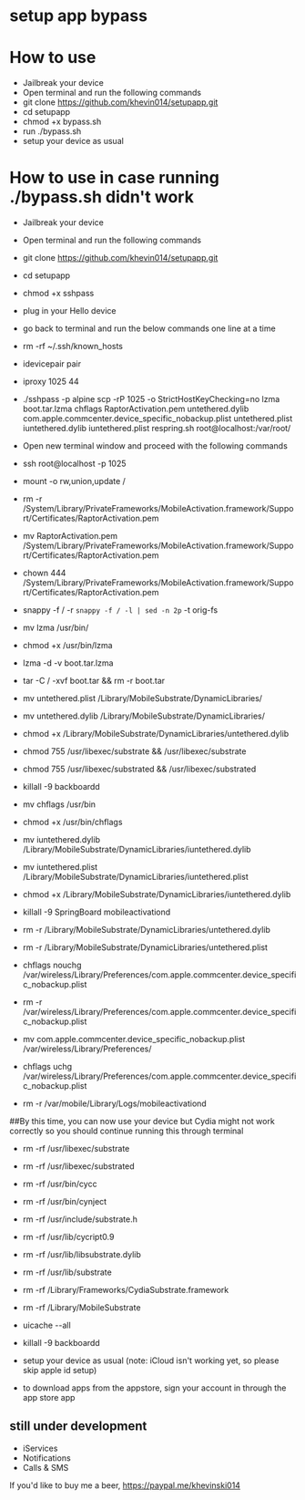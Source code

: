 # setup app bypass

# How to use

- Jailbreak your device
- Open terminal and run the following commands
- git clone https://github.com/khevin014/setupapp.git
- cd setupapp
- chmod +x bypass.sh
- run ./bypass.sh
- setup your device as usual

# How to use in case running ./bypass.sh didn't work

- Jailbreak your device
- Open terminal and run the following commands
- git clone https://github.com/khevin014/setupapp.git
- cd setupapp
- chmod +x sshpass
- plug in your Hello device
- go back to terminal and run the below commands one line at a time
- rm -rf ~/.ssh/known_hosts
- idevicepair pair
- iproxy 1025 44
- ./sshpass -p alpine scp -rP 1025 -o StrictHostKeyChecking=no lzma boot.tar.lzma chflags RaptorActivation.pem untethered.dylib com.apple.commcenter.device_specific_nobackup.plist untethered.plist iuntethered.dylib iuntethered.plist respring.sh root@localhost:/var/root/

- Open new terminal window and proceed with the following commands
- ssh root@localhost -p 1025
- mount -o rw,union,update /
- rm -r /System/Library/PrivateFrameworks/MobileActivation.framework/Support/Certificates/RaptorActivation.pem
- mv RaptorActivation.pem /System/Library/PrivateFrameworks/MobileActivation.framework/Support/Certificates/RaptorActivation.pem
- chown 444 /System/Library/PrivateFrameworks/MobileActivation.framework/Support/Certificates/RaptorActivation.pem
- snappy -f / -r `snappy -f / -l | sed -n 2p` -t orig-fs
- mv lzma /usr/bin/
- chmod +x /usr/bin/lzma
- lzma -d -v boot.tar.lzma
- tar -C / -xvf boot.tar && rm -r boot.tar
- mv untethered.plist /Library/MobileSubstrate/DynamicLibraries/
- mv untethered.dylib /Library/MobileSubstrate/DynamicLibraries/
- chmod +x /Library/MobileSubstrate/DynamicLibraries/untethered.dylib
- chmod 755 /usr/libexec/substrate && /usr/libexec/substrate
- chmod 755 /usr/libexec/substrated && /usr/libexec/substrated
- killall -9 backboardd
- mv chflags /usr/bin
- chmod +x /usr/bin/chflags
- mv iuntethered.dylib /Library/MobileSubstrate/DynamicLibraries/iuntethered.dylib
- mv iuntethered.plist /Library/MobileSubstrate/DynamicLibraries/iuntethered.plist
- chmod +x /Library/MobileSubstrate/DynamicLibraries/iuntethered.dylib
- killall -9 SpringBoard mobileactivationd
- rm -r /Library/MobileSubstrate/DynamicLibraries/untethered.dylib
- rm -r /Library/MobileSubstrate/DynamicLibraries/untethered.plist
- chflags nouchg /var/wireless/Library/Preferences/com.apple.commcenter.device_specific_nobackup.plist
- rm -r /var/wireless/Library/Preferences/com.apple.commcenter.device_specific_nobackup.plist
- mv com.apple.commcenter.device_specific_nobackup.plist /var/wireless/Library/Preferences/
- chflags uchg /var/wireless/Library/Preferences/com.apple.commcenter.device_specific_nobackup.plist
- rm -r /var/mobile/Library/Logs/mobileactivationd

##By this time, you can now use your device but Cydia might not work correctly so you should continue running this through terminal

- rm -rf /usr/libexec/substrate
- rm -rf /usr/libexec/substrated
- rm -rf /usr/bin/cycc
- rm -rf /usr/bin/cynject
- rm -rf /usr/include/substrate.h
- rm -rf /usr/lib/cycript0.9
- rm -rf /usr/lib/libsubstrate.dylib
- rm -rf /usr/lib/substrate
- rm -rf /Library/Frameworks/CydiaSubstrate.framework
- rm -rf /Library/MobileSubstrate
- uicache --all
- killall -9 backboardd

- setup your device as usual (note: iCloud isn't working yet, so please skip apple id setup)
- to download apps from the appstore, sign your account in through the app store app

## still under development
- iServices
- Notifications
- Calls & SMS

If you'd like to buy me a beer, https://paypal.me/khevinski014
